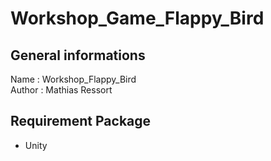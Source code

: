 # Workshop_Game_Flappy_Bird

## General informations
Name : Workshop_Flappy_Bird<br />
Author : Mathias Ressort

## Requirement Package
* Unity
